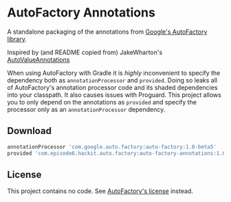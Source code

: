 AutoFactory Annotations
=======================

A standalone packaging of the annotations from [Google's AutoFactory library][1].

Inspired by (and README copied from) JakeWharton's [AutoValueAnnotations][3]

When using AutoFactory with Gradle it is _highly_ inconvenient to specify the dependency both as
`annotationProcessor` and `provided`. Doing so leaks all of AutoFactory's annotation processor code and its
shaded dependencies into your classpath. It also causes issues with Proguard.
 This project allows you to only depend on the annotations
as `provided` and specify the processor only as an `annotationProcessor` dependency.


Download
--------

```groovy
annotationProcessor 'com.google.auto.factory:auto-factory:1.0-beta5'
provided 'com.episode6.hackit.auto.factory:auto-factory-annotations:1.0-beta5'
```


License
-------

This project contains no code. See [AutoFactory's license][2] instead.







 [1]: https://github.com/google/auto/factory
 [2]: https://github.com/google/auto/blob/master/LICENSE.txt
 [3]: https://github.com/JakeWharton/AutoValueAnnotations